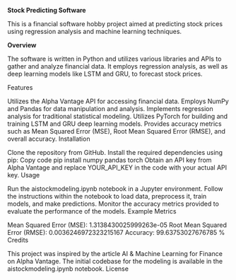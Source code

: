 **Stock Predicting Software**

This is a financial software hobby project aimed at predicting stock prices using regression analysis and machine learning techniques.

**Overview**

The software is written in Python and utilizes various libraries and APIs to gather and analyze financial data. It employs regression analysis, as well as deep learning models like LSTM and GRU, to forecast stock prices.

Features

Utilizes the Alpha Vantage API for accessing financial data. Employs NumPy and Pandas for data manipulation and analysis. Implements regression analysis for traditional statistical modeling. Utilizes PyTorch for building and training LSTM and GRU deep learning models. Provides accuracy metrics such as Mean Squared Error (MSE), Root Mean Squared Error (RMSE), and overall accuracy. Installation

Clone the repository from GitHub. Install the required dependencies using pip: Copy code pip install numpy pandas torch Obtain an API key from Alpha Vantage and replace YOUR_API_KEY in the code with your actual API key. Usage

Run the aistockmodeling.ipynb notebook in a Jupyter environment. Follow the instructions within the notebook to load data, preprocess it, train models, and make predictions. Monitor the accuracy metrics provided to evaluate the performance of the models. Example Metrics

Mean Squared Error (MSE): 1.3138430025999263e-05 Root Mean Squared Error (RMSE): 0.0036246972323215167 Accuracy: 99.63753027676785 % Credits

This project was inspired by the article AI & Machine Learning for Finance on Alpha Vantage. The initial codebase for the modeling is available in the aistockmodeling.ipynb notebook. License

